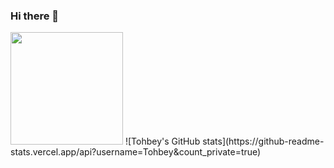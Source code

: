 ### Hi there 👋

<img height="180em" src="https://github-readme-stats.vercel.app/api?username=tohbey&show_icons=true&hide_border=true&&count_private=true&include_all_commits=true" />
![Tohbey's GitHub stats](https://github-readme-stats.vercel.app/api?username=Tohbey&count_private=true)
<!--
**Tohbey/Tohbey** is a ✨ _special_ ✨ repository because its `README.md` (this file) appears on your GitHub profile.

Here are some ideas to get you started:

- 🔭 I’m currently working on ...
- 🌱 I’m currently learning ...
- 👯 I’m looking to collaborate on ...
- 🤔 I’m looking for help with ...
- 💬 Ask me about ...
- 📫 How to reach me: ...
- 😄 Pronouns: ...
- ⚡ Fun fact: ...
-->
